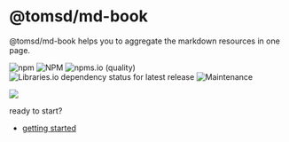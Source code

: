 # @tomsd/md-book

@tomsd/md-book helps you to aggregate the markdown resources in one page.

![npm](https://img.shields.io/npm/v/@tomsd/md-book)
![NPM](https://img.shields.io/npm/l/@tomsd/md-book)
![npms.io (quality)](https://img.shields.io/npms-io/quality-score/@tomsd/md-book)
![Libraries.io dependency status for latest release](https://img.shields.io/librariesio/release/npm/@tomsd/md-book)
![Maintenance](https://img.shields.io/maintenance/yes/2022)

[![](https://nodei.co/npm/@tomsd/md-book.svg?mini=true)](https://www.npmjs.com/package/@tomsd/md-book)

ready to start?
- [getting started](./getting_started.md)
